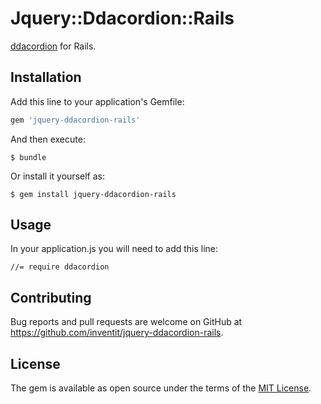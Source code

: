 # Jquery::Ddacordion::Rails

[ddacordion](http://www.dynamicdrive.com/dynamicindex17/ddaccordionmenu-glossy.htm) for Rails.

## Installation

Add this line to your application's Gemfile:

```ruby
gem 'jquery-ddacordion-rails'
```

And then execute:

    $ bundle

Or install it yourself as:

    $ gem install jquery-ddacordion-rails

## Usage

In your application.js you will need to add this line:

```
//= require ddacordion
```

## Contributing

Bug reports and pull requests are welcome on GitHub at https://github.com/inventit/jquery-ddacordion-rails.

## License

The gem is available as open source under the terms of the [MIT License](https://opensource.org/licenses/MIT).
